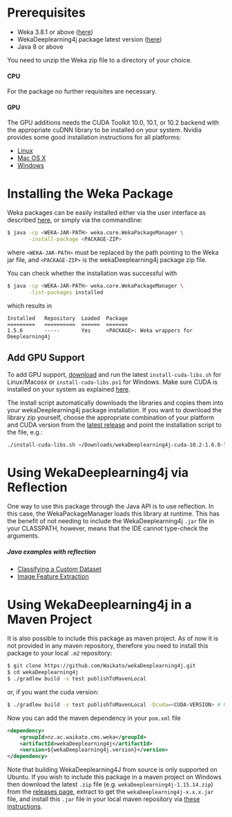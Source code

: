 # Prerequisites
- Weka 3.8.1 or above ([here](https://sourceforge.net/projects/weka/files/latest/download))
- WekaDeeplearning4j package latest version ([here](https://github.com/Waikato/wekaDeeplearning4j/releases/latest))
- Java 8 or above

You need to unzip the Weka zip file to a directory of your choice.

#### CPU
For the package no further requisites are necessary.

#### GPU
The GPU additions needs the CUDA Toolkit 10.0, 10.1, or 10.2 backend with the appropriate cuDNN library to be installed on your system. Nvidia provides some good installation instructions for all platforms:

- [Linux](http://docs.nvidia.com/cuda/cuda-installation-guide-linux/index.html)
- [Mac OS X](http://docs.nvidia.com/cuda/cuda-installation-guide-mac-os-x/index.html)
- [Windows](http://docs.nvidia.com/cuda/cuda-installation-guide-microsoft-windows/index.html)

# Installing the Weka Package
Weka packages can be easily installed either via the user interface as described [here](https://weka.wikispaces.com/How+do+I+use+the+package+manager%3F#toc2), or simply via the commandline:
```bash
$ java -cp <WEKA-JAR-PATH> weka.core.WekaPackageManager \
       -install-package <PACKAGE-ZIP>
```
where `<WEKA-JAR-PATH>` must be replaced by the path pointing to the Weka jar file, and `<PACKAGE-ZIP>` is the wekaDeeplearning4j package zip file.

You can check whether the installation was successful with
```bash
$ java -cp <WEKA-JAR-PATH> weka.core.WekaPackageManager \
       -list-packages installed
```
which results in
```
Installed	Repository	Loaded	Package
=========	==========	======	=======
1.5.6    	-----     	Yes	    <PACKAGE>: Weka wrappers for Deeplearning4j
```

## Add GPU Support

To add GPU support, [download](https://github.com/Waikato/wekaDeeplearning4j/releases/latest) and run the latest `install-cuda-libs.sh` for Linux/Macosx or `install-cuda-libs.ps1` for Windows. Make sure CUDA is installed on your system as explained [here](https://deeplearning.cms.waikato.ac.nz/install/#gpu).

The install script automatically downloads the libraries and copies them into your wekaDeeplearning4j package installation. If you want to download the library zip yourself, choose the appropriate combination of your platform and CUDA version from the [latest release](https://github.com/Waikato/wekaDeeplearning4j/releases/latest) and point the installation script to the file, e.g.:
```bash
./install-cuda-libs.sh ~/Downloads/wekaDeeplearning4j-cuda-10.2-1.6.0-linux-x86_64.zip
```

# Using WekaDeeplearning4j via Reflection
One way to use this package through the Java API is to use reflection. In this case, the WekaPackageManager
loads this library at runtime. This has the benefit of not needing to include the WekaDeeplearning4j `.jar` file
in your CLASSPATH, however, means that the IDE cannot type-check the arguments. 

##### Java examples with reflection
* [Classifying a Custom Dataset](examples/classifying-your-own.md)
* [Image Feature Extraction](examples/featurize-mnist.md)


# Using WekaDeeplearning4j in a Maven Project
It is also possible to include this package as maven project. As of now it is not provided in any maven repository, therefore you need to install this package to your local `.m2` repository:

```bash
$ git clone https://github.com/Waikato/wekaDeeplearning4j.git
$ cd wekaDeeplearning4j
$ ./gradlew build -x test publishToMavenLocal

```

or, if you want the cuda version:

```bash
$ ./gradlew build -x test publishToMavenLocal -Dcuda=<CUDA-VERSION> # Replace <CUDA-VERSION> with either "10.0", "10.1", or "10.2"
```

Now you can add the maven dependency in your `pom.xml` file 
```xml
<dependency>
    <groupId>nz.ac.waikato.cms.weka</groupId>
    <artifactId>wekaDeeplearning4j</artifactId>
    <version>${wekaDeeplearning4j.version}</version>
</dependency>
```

Note that building WekaDeeplearning4J from source is only supported on Ubuntu. 
If you wish to include this package in a maven project on Windows then download the latest `.zip`
file (e.g. `wekaDeeplearning4j-1.15.14.zip`) from the [releases page](https://github.com/Waikato/wekaDeeplearning4j/releases), extract to get the 
`wekaDeeplearning4j-x.x.x.jar` file, and install this `.jar` file in your local maven repository via [these instructions](https://maven.apache.org/guides/mini/guide-3rd-party-jars-local.html).
